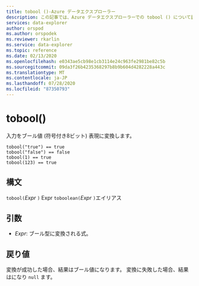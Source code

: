 ```yaml
---
title: tobool ()-Azure データエクスプローラー
description: この記事では、Azure データエクスプローラーでの tobool () について説明します。
services: data-explorer
author: orspod
ms.author: orspodek
ms.reviewer: rkarlin
ms.service: data-explorer
ms.topic: reference
ms.date: 02/13/2020
ms.openlocfilehash: e0343ae5cb98e1cb3114e24c963fe2981be82c5b
ms.sourcegitcommit: 09da3f26b4235368297b8b9b604d4282228a443c
ms.translationtype: MT
ms.contentlocale: ja-JP
ms.lasthandoff: 07/28/2020
ms.locfileid: "87350793"
---
```

# <a name="tobool"></a>tobool()

入力をブール値 (符号付き8ビット) 表現に変換します。

```kusto
tobool("true") == true
tobool("false") == false
tobool(1) == true
tobool(123) == true
```

## <a name="syntax"></a>構文

`tobool(`*Expr* `)` 
 Expr `toboolean(`*Expr* `)`エイリアス

## <a name="arguments"></a>引数

* *Expr*: ブール型に変換される式。 

## <a name="returns"></a>戻り値

変換が成功した場合、結果はブール値になります。
変換に失敗した場合、結果はになり `null` ます。
